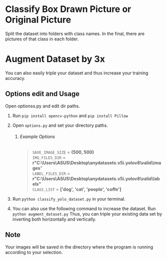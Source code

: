 # Classify Box Drawn Picture or Original Picture
Split the dataset into folders with class names. In the final, there are pictures of that class in each folder.
 
# Augment Dataset by 3x
You can also easily triple your dataset and thus increase your training accuracy.

## Options edit and Usage

Open optionss.py and edit dir paths.

1. Run `pip install opencv-python` and `pip install Pillow`
2. Open `options.py` and set your directory paths.
    1. ###### Example Options
       > `SAVE_IMAGE_SIZE` = **(500, 500)**\
       `IMG_FILES_DIR` = **r"C:\Users\ASUS\Desktop\anydatasets.v5i.yolov8\valid\images**"\
       `LABEL_FILES_DIR` = **r"C:\Users\ASUS\Desktop\anydatasets.v5i.yolov8\valid\labels"**\
       `CLASS_LIST` = **['dog', 'cat', 'people', 'coffe']**

3. Run `python classify_yolo_dataset.py` in your terminal.
4. You can also use the following command to increase the dataset.  Run `python augment_dataset.py` Thus, you can triple your existing data set by inverting both horizontally and vertically.

## Note

Your images will be saved in the directory where the program is running according to your selection.

